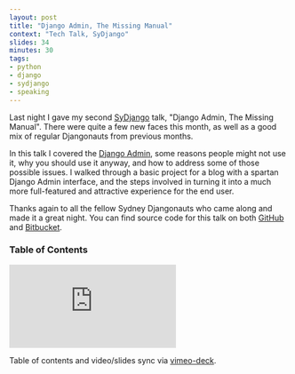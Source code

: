 ```yaml
---
layout: post
title: "Django Admin, The Missing Manual"
context: "Tech Talk, SyDjango"
slides: 34
minutes: 30
tags:
- python
- django
- sydjango
- speaking
---
```


<p>Last night I gave my second <a href="http://www.meetup.com/SyDjango/">
SyDjango</a> talk, "Django Admin, The Missing Manual". There were
quite a few new faces this month, as well as a good mix of regular
Djangonauts from previous months.
</p>

<p>
In this talk I covered the <a
href="https://docs.djangoproject.com/en/dev/ref/contrib/admin/">Django
Admin</a>, some reasons people might not use it, why you should use it
anyway, and how to address some of those possible issues. I walked
through a basic project for a blog with a spartan Django Admin interface,
and the steps involved in turning it into a much more full-featured and
attractive experience for the end user.
</p>

<p>
Thanks again to all the fellow Sydney Djangonauts who came along
and made it a great night. You can find source code for this talk
on both <a href="https://github.com/stephenmcd/sydjango-damm">GitHub</a>
 and <a href="https://bitbucket.org/stephenmcd/sydjango-damm">Bitbucket</a>.</p>

<h3>Table of Contents</h3>
<ol id="toc"></ol>
<script src="/static/js/vimeo-deck.js"></script>
<script>

var vd = VimeoDeck({tocID: '#toc'});

vd.setSlide(01, '00:00', 'Welcome'); // Start
vd.setSlide(02, '00:19', 'About Me'); // About me
vd.setSlide(03, '00:24'); // Fairfax
vd.setSlide(04, '00:46'); // Mezzanine
vd.setSlide(05, '01:09'); // Django since 07
vd.setSlide(06, '01:15'); // 50 projects
vd.setSlide(07, '01:37', 'Django Admin'); // Django Admin
vd.setSlide(08, '01:39'); // Saves countless hours
vd.setSlide(09, '02:04'); // Living in the future
vd.setSlide(10, '02:23'); // Example code
vd.setSlide(11, '02:54'); // Example list
vd.setSlide(12, '03:04'); // Example change
vd.setSlide(13, '03:22', 'Why Wouldn\'t You Use It?'); // Why Wouldn't
vd.setSlide(14, '03:49'); // Looks outdated
vd.setSlide(15, '04:11'); // Too database-centric
vd.setSlide(16, '04:36'); // Hard to customise
vd.setSlide(17, '04:59', 'Let\'s Dispel These Myths'); // Dispel these myths
vd.setSlide(18, '05:16', 'Django Admin VS Custom Admin'); // Django vs custom
vd.setSlide(19, '06:28'); // Fake data
vd.setSlide(20, '06:35', 'The Missing Manual'); // Missing Manual
vd.setSlide(21, '06:39', 'Chapter 1: Use All Features'); // Chapter 1
vd.setSlide(22, '07:05'); // Full admin example code
vd.setSlide(23, '08:04'); // Full admin example list
vd.setSlide(24, '08:32', 'Chapter 2: Override Templates!'); // Chapter 2
vd.setSlide(25, '08:52'); // CSS in base_site
vd.setSlide(26, '09:48'); // Skinned list example
vd.setSlide(27, '10:34'); // Skinned change example
vd.setSlide(28, '11:25', 'Chapter 3: Singleton Admin'); // Chapter 3
vd.setSlide(29, '12:35'); // Singleton Admin example
vd.setSlide(30, '15:31', 'But Wait, One More Thing'); // But wait
vd.setSlide(31, '15:36'); // One more thing
vd.setSlide(32, '15:45'); // Links in base_site
vd.setSlide(33, '16:46'); // Dashboard example with links
vd.setSlide(34, '18:17', 'Question Time'); // Thanks

</script>

<iframe id="vimeo" src="http://player.vimeo.com/video/52318351?api=1&player_id=vimeo" frameborder="0" webkitAllowFullScreen mozallowfullscreen allowFullScreen></iframe>

<script async class="speakerdeck-embed" data-id="508739b33366490002010f87" data-ratio="1.3333333333333333" src="//speakerdeck.com/assets/embed.js"></script>

<p>Table of contents and video/slides sync via <a href="https://github.com/stephenmcd/vimeo-deck">vimeo-deck</a>.</p>
